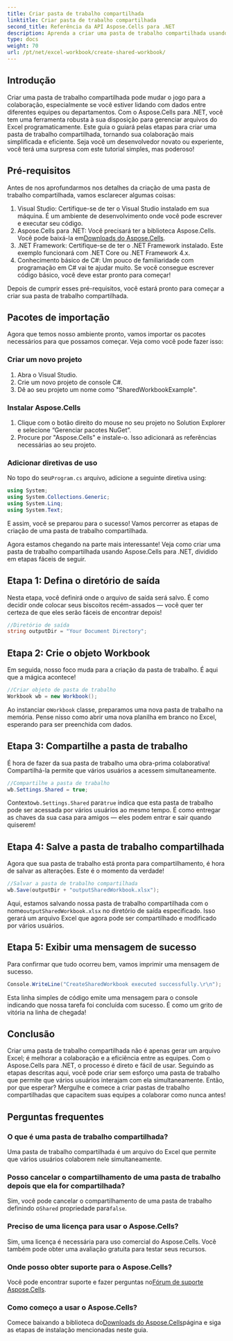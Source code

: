 ```yaml
---
title: Criar pasta de trabalho compartilhada
linktitle: Criar pasta de trabalho compartilhada
second_title: Referência da API Aspose.Cells para .NET
description: Aprenda a criar uma pasta de trabalho compartilhada usando Aspose.Cells for .NET com este guia passo a passo simples. Perfeito para melhorar a colaboração em equipe.
type: docs
weight: 70
url: /pt/net/excel-workbook/create-shared-workbook/
---
```

## Introdução

Criar uma pasta de trabalho compartilhada pode mudar o jogo para a colaboração, especialmente se você estiver lidando com dados entre diferentes equipes ou departamentos. Com o Aspose.Cells para .NET, você tem uma ferramenta robusta à sua disposição para gerenciar arquivos do Excel programaticamente. Este guia o guiará pelas etapas para criar uma pasta de trabalho compartilhada, tornando sua colaboração mais simplificada e eficiente. Seja você um desenvolvedor novato ou experiente, você terá uma surpresa com este tutorial simples, mas poderoso!

## Pré-requisitos

Antes de nos aprofundarmos nos detalhes da criação de uma pasta de trabalho compartilhada, vamos esclarecer algumas coisas:

1. Visual Studio: Certifique-se de ter o Visual Studio instalado em sua máquina. É um ambiente de desenvolvimento onde você pode escrever e executar seu código.
2.  Aspose.Cells para .NET: Você precisará ter a biblioteca Aspose.Cells. Você pode baixá-la em[Downloads do Aspose.Cells](https://releases.aspose.com/cells/net/).
3. .NET Framework: Certifique-se de ter o .NET Framework instalado. Este exemplo funcionará com .NET Core ou .NET Framework 4.x.
4. Conhecimento básico de C#: Um pouco de familiaridade com programação em C# vai te ajudar muito. Se você consegue escrever código básico, você deve estar pronto para começar!

Depois de cumprir esses pré-requisitos, você estará pronto para começar a criar sua pasta de trabalho compartilhada.

## Pacotes de importação

Agora que temos nosso ambiente pronto, vamos importar os pacotes necessários para que possamos começar. Veja como você pode fazer isso:

### Criar um novo projeto
1. Abra o Visual Studio.
2. Crie um novo projeto de console C#.
3. Dê ao seu projeto um nome como "SharedWorkbookExample".

### Instalar Aspose.Cells
1. Clique com o botão direito do mouse no seu projeto no Solution Explorer e selecione “Gerenciar pacotes NuGet”.
2. Procure por "Aspose.Cells" e instale-o. Isso adicionará as referências necessárias ao seu projeto.

### Adicionar diretivas de uso
 No topo do seu`Program.cs` arquivo, adicione a seguinte diretiva using:

```csharp
using System;
using System.Collections.Generic;
using System.Linq;
using System.Text;
```

E assim, você se preparou para o sucesso! Vamos percorrer as etapas de criação de uma pasta de trabalho compartilhada.

Agora estamos chegando na parte mais interessante! Veja como criar uma pasta de trabalho compartilhada usando Aspose.Cells para .NET, dividido em etapas fáceis de seguir.

## Etapa 1: Defina o diretório de saída

Nesta etapa, você definirá onde o arquivo de saída será salvo. É como decidir onde colocar seus biscoitos recém-assados — você quer ter certeza de que eles serão fáceis de encontrar depois!

```csharp
//Diretório de saída
string outputDir = "Your Document Directory";
```

## Etapa 2: Crie o objeto Workbook

Em seguida, nosso foco muda para a criação da pasta de trabalho. É aqui que a mágica acontece!

```csharp
//Criar objeto de pasta de trabalho
Workbook wb = new Workbook();
```
 Ao instanciar o`Workbook` classe, preparamos uma nova pasta de trabalho na memória. Pense nisso como abrir uma nova planilha em branco no Excel, esperando para ser preenchida com dados.

## Etapa 3: Compartilhe a pasta de trabalho

É hora de fazer da sua pasta de trabalho uma obra-prima colaborativa! Compartilhá-la permite que vários usuários a acessem simultaneamente.

```csharp
//Compartilhe a pasta de trabalho
wb.Settings.Shared = true;
```
 Contexto`wb.Settings.Shared` para`true` indica que esta pasta de trabalho pode ser acessada por vários usuários ao mesmo tempo. É como entregar as chaves da sua casa para amigos — eles podem entrar e sair quando quiserem!

## Etapa 4: Salve a pasta de trabalho compartilhada

Agora que sua pasta de trabalho está pronta para compartilhamento, é hora de salvar as alterações. Este é o momento da verdade!

```csharp
//Salvar a pasta de trabalho compartilhada
wb.Save(outputDir + "outputSharedWorkbook.xlsx");
```
 Aqui, estamos salvando nossa pasta de trabalho compartilhada com o nome`outputSharedWorkbook.xlsx` no diretório de saída especificado. Isso gerará um arquivo Excel que agora pode ser compartilhado e modificado por vários usuários.

## Etapa 5: Exibir uma mensagem de sucesso

Para confirmar que tudo ocorreu bem, vamos imprimir uma mensagem de sucesso.

```csharp
Console.WriteLine("CreateSharedWorkbook executed successfully.\r\n");
```
Esta linha simples de código emite uma mensagem para o console indicando que nossa tarefa foi concluída com sucesso. É como um grito de vitória na linha de chegada!

## Conclusão 

Criar uma pasta de trabalho compartilhada não é apenas gerar um arquivo Excel; é melhorar a colaboração e a eficiência entre as equipes. Com o Aspose.Cells para .NET, o processo é direto e fácil de usar. Seguindo as etapas descritas aqui, você pode criar sem esforço uma pasta de trabalho que permite que vários usuários interajam com ela simultaneamente. Então, por que esperar? Mergulhe e comece a criar pastas de trabalho compartilhadas que capacitem suas equipes a colaborar como nunca antes!

## Perguntas frequentes

### O que é uma pasta de trabalho compartilhada?
Uma pasta de trabalho compartilhada é um arquivo do Excel que permite que vários usuários colaborem nele simultaneamente.

### Posso cancelar o compartilhamento de uma pasta de trabalho depois que ela for compartilhada?
 Sim, você pode cancelar o compartilhamento de uma pasta de trabalho definindo o`Shared` propriedade para`false`.

### Preciso de uma licença para usar o Aspose.Cells?
Sim, uma licença é necessária para uso comercial do Aspose.Cells. Você também pode obter uma avaliação gratuita para testar seus recursos.

### Onde posso obter suporte para o Aspose.Cells?
 Você pode encontrar suporte e fazer perguntas no[Fórum de suporte Aspose.Cells](https://forum.aspose.com/c/cells/9).

### Como começo a usar o Aspose.Cells?
 Comece baixando a biblioteca do[Downloads do Aspose.Cells](https://releases.aspose.com/cells/net/)página e siga as etapas de instalação mencionadas neste guia.